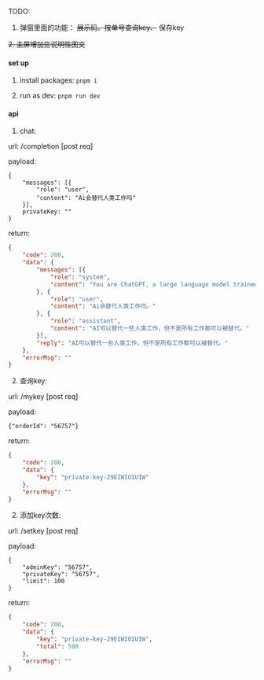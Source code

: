 TODO:

1. 弹窗里面的功能：
    ~~展示码、按单号查询key、~~
    保存key

~~2. 主屏增加些说明性图文~~


#### set up

1. install packages: `pnpm i`

2. run as dev: `pnpm run dev`


#### api

1. chat:

url: /completion   [post req]

payload:

```
{
    "messages": [{
        "role": "user",
        "content": "Ai会替代人类工作吗"
    }],
    privateKey: ""
}
```

return:

```json
{
    "code": 200,
    "data": {
        "messages": [{
            "role": "system",
            "content": "You are ChatGPT, a large language model trained by OpenAI. Answer as concisely as possible."
        }, {
            "role": "user",
            "content": "Ai会替代人类工作吗。"
        }, {
            "role": "assistant",
            "content": "AI可以替代一些人类工作，但不是所有工作都可以被替代。"
        }],
        "reply": "AI可以替代一些人类工作，但不是所有工作都可以被替代。"
    },
    "errorMsg": ""
}
```

2. 查询key:

url: /mykey  [post req]

payload:

```
{"orderId": "56757"}
```

return:

```json
{
    "code": 200,
    "data": {
        "key": "private-key-29EIWIOIUIW"
    },
    "errorMsg": ""
}
```

2. 添加key次数:

url: /setkey  [post req]

payload:

```
{
    "adminKey": "56757",
    "privateKey": "56757",
    "limit": 100
}
```

return:

```json
{
    "code": 200,
    "data": {
        "key": "private-key-29EIWIOIUIW",
        "total": 500
    },
    "errorMsg": ""
}
```
